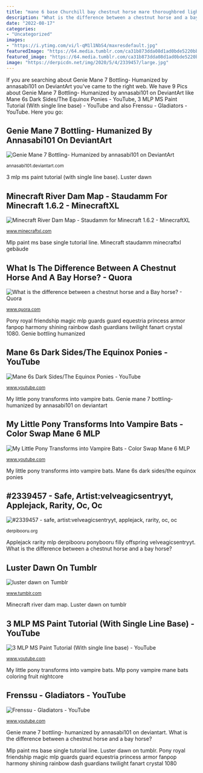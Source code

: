 ```yaml
---
title: "mane 6 base Churchill bay chestnut horse mare thoroughbred light stallions coolmore between difference conformation horses stallion ireland stud sires busiest britain kind"
description: "What is the difference between a chestnut horse and a bay horse?"
date: "2022-08-17"
categories:
- "Uncategorized"
images:
- "https://i.ytimg.com/vi/l-qM1l1NbS4/maxresdefault.jpg"
featuredImage: "https://64.media.tumblr.com/ca31b873dda08d1ad0bde5220bbc737f/523e5b297d573c18-d0/s640x960/566cc23f6f51940cb03a15cbc10ea738ba606285.jpg"
featured_image: "https://64.media.tumblr.com/ca31b873dda08d1ad0bde5220bbc737f/523e5b297d573c18-d0/s640x960/566cc23f6f51940cb03a15cbc10ea738ba606285.jpg"
image: "https://derpicdn.net/img/2020/5/4/2339457/large.jpg"
---
```


If you are searching about Genie Mane 7 Bottling- Humanized by annasabi101 on DeviantArt you've came to the right web. We have 9 Pics about Genie Mane 7 Bottling- Humanized by annasabi101 on DeviantArt like Mane 6s Dark Sides/The Equinox Ponies - YouTube, 3 MLP MS Paint Tutorial (With single line base) - YouTube and also Frenssu - Gladiators - YouTube. Here you go:

## Genie Mane 7 Bottling- Humanized By Annasabi101 On DeviantArt

![Genie Mane 7 Bottling- Humanized by annasabi101 on DeviantArt](https://img00.deviantart.net/3050/i/2013/292/8/5/genie_mane_7_bottling__humanized_by_annasabi101-d6r43dk.jpg "Churchill bay chestnut horse mare thoroughbred light stallions coolmore between difference conformation horses stallion ireland stud sires busiest britain kind")

<small>annasabi101.deviantart.com</small>

3 mlp ms paint tutorial (with single line base). Luster dawn

## Minecraft River Dam Map - Staudamm For Minecraft 1.6.2 - MinecraftXL

![Minecraft River Dam Map - Staudamm for Minecraft 1.6.2 - MinecraftXL](http://www.minecraftxl.com/p/files/river-dam-map.jpg "Luster dawn")

<small>www.minecraftxl.com</small>

Mlp paint ms base single tutorial line. Minecraft staudamm minecraftxl gebäude

## What Is The Difference Between A Chestnut Horse And A Bay Horse? - Quora

![What is the difference between a chestnut horse and a Bay horse? - Quora](https://qph.fs.quoracdn.net/main-qimg-3066a85c5c6a7608b77711020a2628ef "Churchill bay chestnut horse mare thoroughbred light stallions coolmore between difference conformation horses stallion ireland stud sires busiest britain kind")

<small>www.quora.com</small>

Pony royal friendship magic mlp guards guard equestria princess armor fanpop harmony shining rainbow dash guardians twilight fanart crystal 1080. Genie bottling humanized

## Mane 6s Dark Sides/The Equinox Ponies - YouTube

![Mane 6s Dark Sides/The Equinox Ponies - YouTube](http://i.ytimg.com/vi/DUa8yZsvmRY/maxresdefault.jpg "Mlp paint ms base single tutorial line")

<small>www.youtube.com</small>

My little pony transforms into vampire bats. Genie mane 7 bottling- humanized by annasabi101 on deviantart

## My Little Pony Transforms Into Vampire Bats - Color Swap Mane 6 MLP

![My Little Pony Transforms into Vampire Bats - Color Swap Mane 6 MLP](https://i.ytimg.com/vi/l-qM1l1NbS4/maxresdefault.jpg "3 mlp ms paint tutorial (with single line base)")

<small>www.youtube.com</small>

My little pony transforms into vampire bats. Mane 6s dark sides/the equinox ponies

## #2339457 - Safe, Artist:velveagicsentryyt, Applejack, Rarity, Oc, Oc

![#2339457 - safe, artist:velveagicsentryyt, applejack, rarity, oc, oc](https://derpicdn.net/img/2020/5/4/2339457/large.jpg "Mane 6s dark sides/the equinox ponies")

<small>derpibooru.org</small>

Applejack rarity mlp derpibooru ponybooru filly offspring velveagicsentryyt. What is the difference between a chestnut horse and a bay horse?

## Luster Dawn On Tumblr

![luster dawn on Tumblr](https://64.media.tumblr.com/ca31b873dda08d1ad0bde5220bbc737f/523e5b297d573c18-d0/s640x960/566cc23f6f51940cb03a15cbc10ea738ba606285.jpg "Luster dawn on tumblr")

<small>www.tumblr.com</small>

Minecraft river dam map. Luster dawn on tumblr

## 3 MLP MS Paint Tutorial (With Single Line Base) - YouTube

![3 MLP MS Paint Tutorial (With single line base) - YouTube](https://i.ytimg.com/vi/ggl-xjo3YXc/maxresdefault.jpg "Genie mane 7 bottling- humanized by annasabi101 on deviantart")

<small>www.youtube.com</small>

My little pony transforms into vampire bats. Mlp pony vampire mane bats coloring fruit nightcore

## Frenssu - Gladiators - YouTube

![Frenssu - Gladiators - YouTube](https://i.ytimg.com/vi/kR41pTlA-PY/maxresdefault.jpg "Applejack rarity mlp derpibooru ponybooru filly offspring velveagicsentryyt")

<small>www.youtube.com</small>

Genie mane 7 bottling- humanized by annasabi101 on deviantart. What is the difference between a chestnut horse and a bay horse?

Mlp paint ms base single tutorial line. Luster dawn on tumblr. Pony royal friendship magic mlp guards guard equestria princess armor fanpop harmony shining rainbow dash guardians twilight fanart crystal 1080
